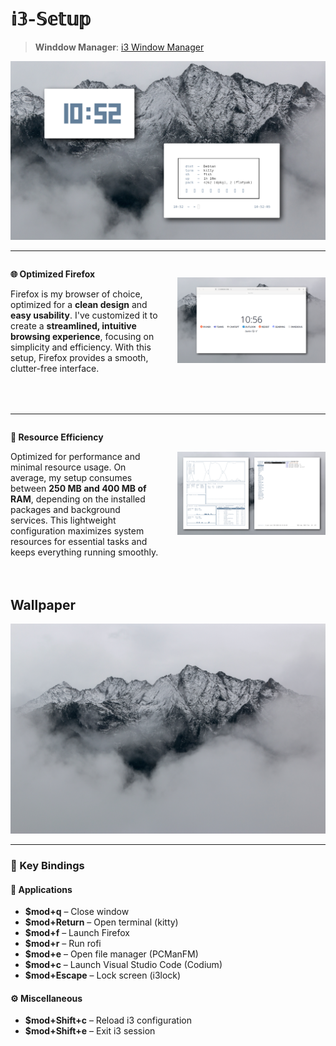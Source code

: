 # 𝕚𝟛-𝕊𝕖𝕥𝕦𝕡
> **Winddow Manager**: [i3 Window Manager](https://i3wm.org/)

</li>
    </ul>
  </div>
  <div style="flex: 1;">
    <img src="showcase/whitefloating.png" alt="Rice Setup Preview" width="600">
  </div>
</div>

---
<div style="display: flex; align-items: center; margin-bottom: 50px;">
  <div style="flex: 1; padding-right: 30px;">
    <p><strong>🌐 Optimized Firefox</strong></p>
    <p>Firefox is my browser of choice, optimized for a <strong>clean design</strong> and <strong>easy usability</strong>. I've customized it to create a <strong>streamlined, intuitive browsing experience</strong>, focusing on simplicity and efficiency. With this setup, Firefox provides a smooth, clutter-free interface.</p>
  </div>
  <div style="flex: 1;">
    <img src="showcase/firefox.png" alt="Firefox Usage" width="600">
  </div>
</div>

---

<div style="display: flex; align-items: center; margin-bottom: 50px;">
  <div style="flex: 1; padding-right: 30px;">
    <p><strong>🚀 Resource Efficiency</strong></p>
    <p>Optimized for performance and minimal resource usage. On average, my setup consumes between <strong>250 MB and 400 MB of RAM</strong>, depending on the installed packages and background services. This lightweight configuration maximizes system resources for essential tasks and keeps everything running smoothly.</p>
  </div>
  <div style="flex: 1;">
    <img src="showcase/Whitei3.png" alt="Memory Usage Graph" width="600">
  </div>
</div>


## Wallpaper
  </div>
  <div style="flex: 1;">
    <img src="wallpaper/wallpaper.jpg" alt="Memory Usage Graph" width="900">
  </div>
</div>



---
### 🔑 Key Bindings

#### 📱 **Applications**

- **$mod+q** – Close window  
- **$mod+Return** – Open terminal (kitty)  
- **$mod+f** – Launch Firefox  
- **$mod+r** – Run rofi  
- **$mod+e** – Open file manager (PCManFM)  
- **$mod+c** – Launch Visual Studio Code (Codium)
- **$mod+Escape** – Lock screen (i3lock)

#### ⚙️ **Miscellaneous**

- **$mod+Shift+c** – Reload i3 configuration  
- **$mod+Shift+e** – Exit i3 session
